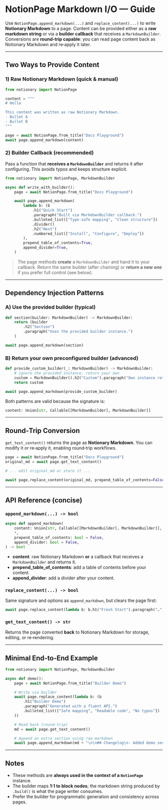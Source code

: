 # NotionPage Markdown I/O — Guide

Use `NotionPage.append_markdown(...)` and `replace_content(...)` to write **Notionary Markdown** to a page. Content can be provided either as a **raw markdown string** or via a **builder callback** that receives a `MarkdownBuilder`. Conversions are **round‑trip capable**: you can read page content back as Notionary Markdown and re‑apply it later.

---

## Two Ways to Provide Content

### 1) Raw Notionary Markdown (quick & manual)

```python
from notionary import NotionPage

content = """
# Hello

This content was written as raw Notionary Markdown.
- Bullet A
- Bullet B
"""

page = await NotionPage.from_title("Docs Playground")
await page.append_markdown(content)
```

### 2) Builder Callback (recommended)

Pass a function that **receives a `MarkdownBuilder`** and returns it after configuring. This avoids typos and keeps structure explicit.

```python
from notionary import NotionPage, MarkdownBuilder

async def write_with_builder():
    page = await NotionPage.from_title("Docs Playground")

    await page.append_markdown(
        lambda b: (b
            .h1("Quick Start")
            .paragraph("Built via MarkdownBuilder callback.")
            .bulleted_list(["Type‑safe mapping", "Clean structure"])
            .divider()
            .h2("Next")
            .numbered_list(["Install", "Configure", "Deploy"])
        ),
        prepend_table_of_contents=True,
        append_divider=True,
    )
```

> The page methods **create** a `MarkdownBuilder` and hand it to your callback. Return the same builder (after chaining) or **return a new one** if you prefer full control (see below).

---

## Dependency Injection Patterns

### A) Use the provided builder (typical)

```python
def section(builder: MarkdownBuilder) -> MarkdownBuilder:
    return (builder
        .h2("Section")
        .paragraph("Uses the provided builder instance.")
    )

await page.append_markdown(section)
```

### B) Return your own preconfigured builder (advanced)

```python
def provide_custom_builder(_: MarkdownBuilder) -> MarkdownBuilder:
    # ignore the provided instance, return your own
    custom = MarkdownBuilder().h2("Custom").paragraph("Own instance returned.")
    return custom

await page.append_markdown(provide_custom_builder)
```

Both patterns are valid because the signature is:

```python
content: Union[str, Callable[[MarkdownBuilder], MarkdownBuilder]]
```

---

## Round‑Trip Conversion

`get_text_content()` returns the page as **Notionary Markdown**. You can modify it or re‑apply it, enabling round‑trip workflows.

```python
page = await NotionPage.from_title("Docs Playground")
original_md = await page.get_text_content()

# ... edit original_md or store it ...

await page.replace_content(original_md, prepend_table_of_contents=False)
```

---

## API Reference (concise)

### `append_markdown(...) -> bool`

```python
async def append_markdown(
    content: Union[str, Callable[[MarkdownBuilder], MarkdownBuilder]],
    *,
    prepend_table_of_contents: bool = False,
    append_divider: bool = False,
) -> bool
```

- **content**: raw Notionary Markdown **or** a callback that receives a `MarkdownBuilder` and returns it.
- **prepend_table_of_contents**: add a table of contents before your content.
- **append_divider**: add a divider after your content.

### `replace_content(...) -> bool`

Same signature and options as `append_markdown`, but clears the page first:

```python
await page.replace_content(lambda b: b.h1("Fresh Start").paragraph("…"))
```

### `get_text_content() -> str`

Returns the page converted **back** to Notionary Markdown for storage, editing, or re‑rendering.

---

## Minimal End‑to‑End Example

```python
from notionary import NotionPage, MarkdownBuilder

async def demo():
    page = await NotionPage.from_title("Builder Demo")

    # Write via builder
    await page.replace_content(lambda b: (b
        .h1("Builder Demo")
        .paragraph("Generated with a fluent API.")
        .bulleted_list(["Safe mapping", "Readable code", "No typos"])
    ))

    # Read back (round‑trip)
    md = await page.get_text_content()

    # Append an extra section using raw markdown
    await page.append_markdown(md + "\n\n## Changelog\n- Added demo section\n")
```

---

## Notes

- These methods are **always used in the context of a `NotionPage`** instance.
- The builder maps **1:1 to block nodes**; the markdown string produced by `.build()` is what the page writer consumes.
- Prefer the builder for programmatic generation and consistency across pages.
